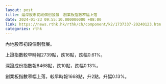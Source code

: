 ```yaml
---
layout: post
title: 滬深股市初段個別發展　創業板指數窄幅上落
date: 2024-01-23 09:55:10.000000000 +08:00
link: https://news.rthk.hk/rthk/ch/component/k2/1737337-20240123.htm
categories: rthk
---
```


內地股市初段個別發展。

上證指數較早時報2739點，跌16點，跌幅0.61%。

深證成份指數報8468點，跌10點，跌幅0.13%。

創業板指數窄幅上落，較早時報1668點，升2點，升幅0.13%。
